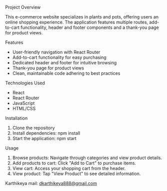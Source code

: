 Project Overview

This e-commerce website specializes in plants and pots, offering users an online shopping experience. The application features multiple routes, add-to-cart functionality, header and footer components and a thank-you page for product views.

Features

- User-friendly navigation with React Router
- Add-to-cart functionality for easy purchasing
- Dedicated header and footer for intuitive browsing
- Thank-you page for product views
- Clean, maintainable code adhering to best practices

Technologies Used

- React
- React Router
- JavaScript
- HTML/CSS

Installation

1. Clone the repository
2. Install dependencies: npm install
3. Start the application: npm start

Usage

1. Browse products: Navigate through categories and view product details.
2. Add products to cart: Click "Add to Cart" to purchase items.
3. View cart: Access your shopping cart from the header.
4. View product: Tap "View Product" to see detailed information.

Karthikeya
mail: dkarthikeya888@gmail.com

